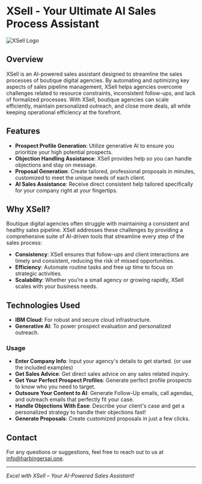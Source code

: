 # XSell - Your Ultimate AI Sales Process Assistant

![XSell Logo](link-to-your-logo-image)

## Overview

XSell is an AI-powered sales assistant designed to streamline the sales processes of boutique digital agencies. By automating and optimizing key aspects of sales pipeline management, XSell helps agencies overcome challenges related to resource constraints, inconsistent follow-ups, and lack of formalized processes. With XSell, boutique agencies can scale efficiently, maintain personalized outreach, and close more deals, all while keeping operational efficiency at the forefront.

## Features

- **Prospect Profile Generation**: Utilize generative AI to ensure you prioritize your high potential prospects.
- **Objection Handling Assistance**: XSell provides help so you can handle objections and stay on message.
- **Proposal Generation**: Create tailored, professional proposals in minutes, customized to meet the unique needs of each client.
- **AI Sales Assistance**: Receive direct consistent help tailored specifically for your company right at your fingertips.

## Why XSell?

Boutique digital agencies often struggle with maintaining a consistent and healthy sales pipeline. XSell addresses these challenges by providing a comprehensive suite of AI-driven tools that streamline every step of the sales process:

- **Consistency**: XSell ensures that follow-ups and client interactions are timely and consistent, reducing the risk of missed opportunities.
- **Efficiency**: Automate routine tasks and free up time to focus on strategic activities.
- **Scalability**: Whether you’re a small agency or growing rapidly, XSell scales with your business needs.

## Technologies Used

- **IBM Cloud**: For robust and secure cloud infrastructure.
- **Generative AI**: To power prospect evaluation and personalized outreach.

### Usage

- **Enter Company Info**: Input your agency's details to get started. (or use the included examples)
- **Get Sales Advice**: Get direct sales advice on any sales related inquiry.
- **Get Your Perfect Prospect Profiles**: Generate perfect profile prospects to know who you need to target.
- **Outsoure Your Content to AI**: Generate Follow-Up emails, call agendas, and outreach emails that perfectly fit your case. 
- **Handle Objections With Ease**: Describe your client's case and get a personalized strategy to handle their objections fast!
- **Generate Proposals**: Create customized proposals in just a few clicks.

## Contact

For any questions or suggestions, feel free to reach out to us at [info@harbingersai.one](mailto:info@harbingersai.one).

---

*Excel with XSell – Your AI-Powered Sales Assistant!*
